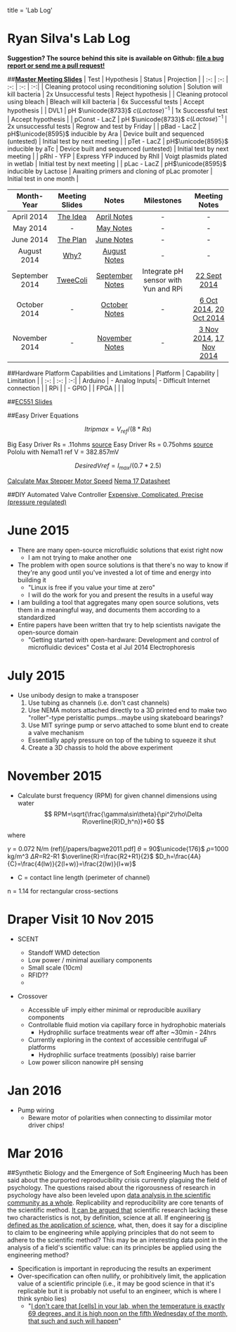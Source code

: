 title = 'Lab Log'

# Ryan Silva's Lab Log

**Suggestion?  The source behind this site is available on Github: [file a bug report or send me a pull request!](https://github.com/sivwizinbiznilva/web/issues)**

##[**Master Meeting Slides**](http://slides.ryanjsilva.com/slides/update)
| Test | Hypothesis | Status | Projection |
| :-: | :-: | :-: | :-: | :-:|
| Cleaning protocol using reconditioning solution | Solution will kill bacteria | 2x Unsuccessful tests | Reject hypothesis |
| Cleaning protocol using bleach | Bleach will kill bacteria | 6x Successful tests | Accept hypothesis |
| DVL1 | pH $\unicode{8733}$ $c(Lactose)^{-1}$ | 1x Successful test | Accept hypothesis | 
| pConst - LacZ | pH $\unicode{8733}$ $c(Lactose)^{-1}$ | 2x unsuccessful tests | Regrow and test by Friday | 
| pBad - LacZ | pH$\unicode{8595}$ inducible by Ara | Device built and sequenced (untested) | Initial test by next meeting |
| pTet - LacZ | pH$\unicode{8595}$ inducible by aTc | Device built and sequenced (untested) | Initial test by next meeting | 
| pRhl - YFP | Express YFP induced by RhlI | Voigt plasmids plated in wetlab | Initial test by next meeting |
| pLac - LacZ | pH$\unicode{8595}$ inducible by Lactose | Awaiting primers and cloning of pLac promoter | Initial test in one month |

| Month-Year | Meeting Slides | Notes | Milestones | Meeting Notes|
| :-: | :-: | :-: | :-: | :-: |
| April 2014 | [The Idea](http://slides.ryanjsilva.com/slides/idea) | [April Notes](/notes/April2014.html) | - | - |
| May 2014 | - | [May Notes](/notes/May2014.html) | - | - |
| June 2014 | [The Plan](http://slides.ryanjsilva.com/slides/plan) | [June Notes](/notes/June2014.html)| - | - |
| August 2014 | [Why?](http://slides.ryanjsilva.com/slides/why) | [August Notes](/notes/August2014.html) | - | - |
| September 2014 | [TweeColi](http://slides.ryanjsilva.com/slides/tweecoli) | [September Notes](/notes/September2014.html) | Integrate pH sensor with Yun and RPi | [22 Sept 2014](/notes/meeting/22Sept2014.html) |
| October 2014 | - | [October Notes](/notes/Oct2014.html) | -  | [6 Oct 2014](/notes/meeting/6Oct2014.html), [20 Oct 2014](/notes/meeting/20Oct2014.html) |
| November 2014 | - | [November Notes](/notes/Nov2014.html) | - | [3 Nov 2014](/notes/meeting/3Nov2014.html), [17 Nov 2014](/notes/meeting/17Nov2014.html) |

##Hardware Platform Capabilities and Limitations
| Platform | Capability | Limitation |
| :-: | :-: | :-:|
| Arduino | - Analog Inputs| - Difficult Internet connection |
| RPi | | - GPIO |
| FPGA | | |

##[EC551 Slides](http://slides.ryanjsilva.com/slides/EC551)

##Easy Driver Equations

$$
Itripmax=V_{ref}/(8*Rs)
$$

Big Easy Driver Rs = .11ohms [source](http://www.schmalzhaus.com/BigEasyDriver/BigEasyDriver_UserManal.pdf)
Easy Driver Rs = 0.75ohms [source](https://forum.sparkfun.com/viewtopic.php?f=14&t=39610)
Pololu with Nema11 ref V = 382.857mV

$$
DesiredVref=I_{max}/(0.7*2.5)
$$

[Calculate Max Stepper Motor Speed](http://www.daycounter.com/Calculators/Stepper-Motor-Calculator.phtml)
[Nema 17 Datasheet](http://www.fasttobuy.com/42hs4013a4-sumtor-twophase-stepper-motor-42byg-new_p24104.html)

##DIY Automated Valve Controller
[Expensive, Complicated, Precise (pressure regulated)](https://sites.google.com/site/rafaelsmicrofluidicspage/valve-controllers)

# June 2015
- There are many open-source microfluidic solutions that exist right now
  - I am not trying to make another one
- The problem with open source solutions is that there's no way to know if they're any good until you've invested a lot of time and energy into building it
  - "Linux is free if you value your time at zero"
  - I will do the work for you and present the results in a useful way
- I am building a tool that aggregates many open source solutions, vets them in a meaningful way, and documents them according to a standardized
- Entire papers have been written that try to help scientists navigate the open-source domain
  - "Getting started with open-hardware: Development and control of microfluidic devices" Costa et al Jul 2014 Electrophoresis

# July 2015
- Use unibody design to make a transposer
  1. Use tubing as channels (i.e. don't cast channels)
  2. Use NEMA motors attached directly to a 3D printed end to make two "roller"-type peristaltic pumps...maybe using skateboard bearings?
  3. Use MIT syringe pump or servo attached to some blunt end to create a valve mechanism
    - Essentially apply pressure on top of the tubing to squeeze it shut
  4. Create a 3D chassis to hold the above experiment

# November 2015
- Calculate burst frequency (RPM) for given channel dimensions using water
$$
RPM=\sqrt{\frac{\gamma\sin\theta}{\pi^2\rho\Delta R\overline{R}D_h^n}}*60
$$

where

$\gamma$ = 0.072 N/m (ref)[/papers/bagwe2011.pdf]
$\theta$ = 90$\unicode{176}$ 
$\rho$=1000 kg/m^3
$\Delta R$=R2-R1
$\overline{R}=\frac{R2+R1}{2}$
$D_h=\frac{4A}{C}=\frac{4(lw)}{2(l+w)}=\frac{2(lw)}{l+w}$

  - C = contact line length (perimeter of channel)

n = 1.14 for rectangular cross-sections

# Draper Visit 10 Nov 2015

- SCENT
  - Standoff WMD detection
  - Low power / minimal auxiliary components
  - Small scale (10cm)
  - RFID??
  - 

- Crossover
  - Accessible uF imply either minimal or reproducible auxiliary components
  - Controllable fluid motion via capillary force in hydrophobic materials
    - Hydrophilic surface treatments wear off after ~30min - 24hrs
  - Currently exploring in the context of accessible centrifugal uF platforms
    - Hydrophilic surface treatments (possibly) raise barrier 
  - Low power silicon nanowire pH sensing
   
# Jan 2016
- Pump wiring
  - Beware motor of polarities when connecting to dissimilar motor driver chips!

# Mar 2016
##Synthetic Biology and the Emergence of Soft Engineering
Much has been said about the purported reproducibility crisis currently plaguing the field of psychology. The questions raised about the rigorousness of research in psychology have also been leveled upon [data analysis in the scientific community as a whole](http://onlinelibrary.wiley.com/doi/10.1111/j.1740-9713.2015.00827.x/pdf). Replicability and reproducibility are core tenants of the scientific method. [It can be argued that](http://pps.sagepub.com/content/10/6/886.full) scientific research lacking these two characteristics is not, by definition, science at all. If engineering [is defined as the application of science](http://www.britannica.com/technology/engineering), what, then, does it say for a discipline to claim to be engineering while applying principles that do not seem to adhere to the scientific method? This may be an interesting data point in the analysis of a field's scientific value: can its principles be applied using the engineering method?

- Specification is important in reproducing the results an experiment
- Over-specification can often nullify, or prohibitively limit, the application value of a scientific principle (i.e., it may be good science in that it's replicable but it is probably not useful to an engineer, which is where I think synbio lies)
  - "[I don't care that [cells] in your lab, when the temperature is exactly 69 degrees, and it is high noon on the fifth Wednesday of the month, that such and such will happen](http://www.wired.com/2016/03/psychology-crisis-whether-crisis/)"


